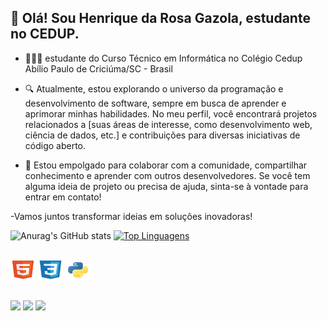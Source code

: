 ## 👋 Olá! Sou Henrique da Rosa Gazola, estudante no CEDUP.

- 🧑🏻‍🏫 estudante do Curso Técnico em Informática no Colégio Cedup Abílio Paulo de Criciúma/SC - Brasil

 - 🔍 Atualmente, estou explorando o universo da programação e desenvolvimento de software, sempre em busca de aprender e aprimorar minhas habilidades. No meu perfil, você encontrará projetos relacionados a [suas áreas de interesse, como desenvolvimento web, ciência de dados, etc.] e contribuições para diversas iniciativas de código aberto.

- 🚀 Estou empolgado para colaborar com a comunidade, compartilhar conhecimento e aprender com outros desenvolvedores. Se você tem alguma ideia de projeto ou precisa de ajuda, sinta-se à vontade para entrar em contato!

-Vamos juntos transformar ideias em soluções inovadoras!
  
![Anurag's GitHub stats](https://github-readme-stats.vercel.app/api?username=iortt77&theme=radical&show_icons=true)
[![Top Linguagens](https://github-readme-stats.vercel.app/api/top-langs/?username=iortt77&layout=compact)](https://github.com/anuraghazra/github-readme-stats)

<div style="display: inline_block"><br>
  <img align="center" alt="Rafa-HTML" height="30" width="40" src="https://raw.githubusercontent.com/devicons/devicon/master/icons/html5/html5-original.svg">
  <img align="center" alt="Rafa-CSS" height="30" width="40" src="https://raw.githubusercontent.com/devicons/devicon/master/icons/css3/css3-original.svg">
  <img align="center" alt="Rafa-Python" height="30" width="40" src="https://raw.githubusercontent.com/devicons/devicon/master/icons/python/python-original.svg">
</div>
 <br><br>
 
<div> 
  <a href="https://www.youtube.com/@iortt77" target="_blank"><img src="https://img.shields.io/badge/YouTube-FF0000?style=for-the-badge&logo=youtube&logoColor=white" target="_blank"></a>
  <a href = "mailto:iortt99@gmail.com"><img src="https://img.shields.io/badge/-Gmail-%23333?style=for-the-badge&logo=gmail&logoColor=white" target="_blank"></a>
  <a href="https://www.linkedin.com/in/????/" target="_blank"><img src="https://img.shields.io/badge/-LinkedIn-%230077B5?style=for-the-badge&logo=linkedin&logoColor=white" target="_blank"></a> 
  
</div>
